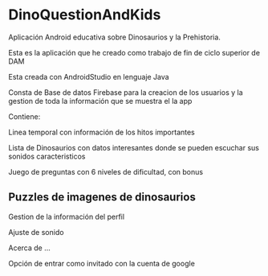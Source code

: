 # DinoQuestionAndKids
Aplicación Android educativa sobre Dinosaurios y la Prehistoria.

Esta es la aplicación que he creado como trabajo de fin de ciclo superior de  DAM

Esta creada  con  AndroidStudio en lenguaje Java

Consta de Base de datos Firebase  para la creacion de los usuarios y la gestion de toda la información que se muestra el la app

Contiene:

Linea temporal con información de los hitos importantes

Lista de Dinosaurios con datos interesantes donde se pueden escuchar sus  sonidos caracteristicos

Juego de preguntas con 6 niveles de dificultad, con bonus 

Puzzles de imagenes de dinosaurios
------
Gestion de la información del perfil

Ajuste de sonido

Acerca de ...

Opción de entrar como invitado con la cuenta de google
